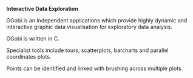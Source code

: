 **Interactive Data Exploration**

GGobi is an independent applications which provide highly dynamic and
interactive graphic data visualisation for exploratory data analysis.

GGobi is written in C.

Specialist tools include tours, scatterplots, barcharts and parallel
coordinates plots.

Points can be identified and linked with brushing across multiple
plots.

